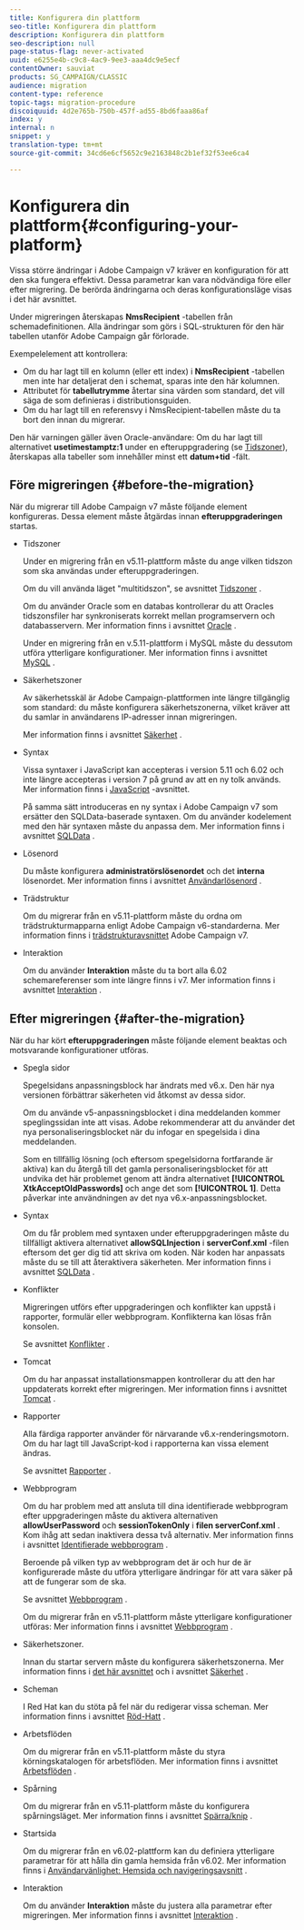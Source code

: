 ```yaml
---
title: Konfigurera din plattform
seo-title: Konfigurera din plattform
description: Konfigurera din plattform
seo-description: null
page-status-flag: never-activated
uuid: e6255e4b-c9c8-4ac9-9ee3-aaa4dc9e5ecf
contentOwner: sauviat
products: SG_CAMPAIGN/CLASSIC
audience: migration
content-type: reference
topic-tags: migration-procedure
discoiquuid: 4d2e765b-750b-457f-ad55-8bd6faaa86af
index: y
internal: n
snippet: y
translation-type: tm+mt
source-git-commit: 34cd6e6cf5652c9e2163848c2b1ef32f53ee6ca4

---
```



# Konfigurera din plattform{#configuring-your-platform}

Vissa större ändringar i Adobe Campaign v7 kräver en konfiguration för att den ska fungera effektivt. Dessa parametrar kan vara nödvändiga före eller efter migrering. De berörda ändringarna och deras konfigurationsläge visas i det här avsnittet.

Under migreringen återskapas **NmsRecipient** -tabellen från schemadefinitionen. Alla ändringar som görs i SQL-strukturen för den här tabellen utanför Adobe Campaign går förlorade.

Exempelelement att kontrollera:

* Om du har lagt till en kolumn (eller ett index) i **NmsRecipient** -tabellen men inte har detaljerat den i schemat, sparas inte den här kolumnen.
* Attributet för **tabellutrymme** återtar sina värden som standard, det vill säga de som definieras i distributionsguiden.
* Om du har lagt till en referensvy i NmsRecipient-tabellen måste du ta bort den innan du migrerar.

Den här varningen gäller även Oracle-användare: Om du har lagt till alternativet **usetimestamptz:1** under en efteruppgradering (se [Tidszoner](../../migration/using/general-configurations.md#time-zones)), återskapas alla tabeller som innehåller minst ett **datum+tid** -fält.

## Före migreringen {#before-the-migration}

När du migrerar till Adobe Campaign v7 måste följande element konfigureras. Dessa element måste åtgärdas innan **efteruppgraderingen** startas.

* Tidszoner

   Under en migrering från en v5.11-plattform måste du ange vilken tidszon som ska användas under efteruppgraderingen.

   Om du vill använda läget &quot;multitidszon&quot;, se avsnittet [Tidszoner](../../migration/using/general-configurations.md#time-zones) .

   Om du använder Oracle som en databas kontrollerar du att Oracles tidszonsfiler har synkroniserats korrekt mellan programservern och databasservern. Mer information finns i avsnittet [Oracle](../../migration/using/general-configurations.md#oracle) .

   Under en migrering från en v.5.11-plattform i MySQL måste du dessutom utföra ytterligare konfigurationer. Mer information finns i avsnittet [MySQL](../../migration/using/specific-configurations-in-v5-11.md#mysql) .

* Säkerhetszoner

   Av säkerhetsskäl är Adobe Campaign-plattformen inte längre tillgänglig som standard: du måste konfigurera säkerhetszonerna, vilket kräver att du samlar in användarens IP-adresser innan migreringen.

   Mer information finns i avsnittet [Säkerhet](../../migration/using/general-configurations.md#security) .

* Syntax

   Vissa syntaxer i JavaScript kan accepteras i version 5.11 och 6.02 och inte längre accepteras i version 7 på grund av att en ny tolk används. Mer information finns i [JavaScript](../../migration/using/general-configurations.md#javascript) -avsnittet.

   På samma sätt introduceras en ny syntax i Adobe Campaign v7 som ersätter den SQLData-baserade syntaxen. Om du använder kodelement med den här syntaxen måste du anpassa dem. Mer information finns i avsnittet [SQLData](../../migration/using/general-configurations.md#sqldata) .

* Lösenord

   Du måste konfigurera **administratörslösenordet** och det **interna** lösenordet. Mer information finns i avsnittet [Användarlösenord](../../migration/using/before-starting-migration.md#user-passwords) .

* Trädstruktur

   Om du migrerar från en v5.11-plattform måste du ordna om trädstrukturmapparna enligt Adobe Campaign v6-standarderna. Mer information finns i [trädstrukturavsnittet](../../migration/using/specific-configurations-in-v5-11.md#campaign-vseven-tree-structure) Adobe Campaign v7.

* Interaktion

   Om du använder **Interaktion** måste du ta bort alla 6.02 schemareferenser som inte längre finns i v7. Mer information finns i avsnittet [Interaktion](../../migration/using/general-configurations.md#interaction) .

## Efter migreringen {#after-the-migration}

När du har kört **efteruppgraderingen** måste följande element beaktas och motsvarande konfigurationer utföras.

* Spegla sidor

   Spegelsidans anpassningsblock har ändrats med v6.x. Den här nya versionen förbättrar säkerheten vid åtkomst av dessa sidor.

   Om du använde v5-anpassningsblocket i dina meddelanden kommer speglingssidan inte att visas. Adobe rekommenderar att du använder det nya personaliseringsblocket när du infogar en spegelsida i dina meddelanden.

   Som en tillfällig lösning (och eftersom spegelsidorna fortfarande är aktiva) kan du återgå till det gamla personaliseringsblocket för att undvika det här problemet genom att ändra alternativet **[!UICONTROL XtkAcceptOldPasswords]** och ange det som **[!UICONTROL 1]**. Detta påverkar inte användningen av det nya v6.x-anpassningsblocket.

* Syntax

   Om du får problem med syntaxen under efteruppgraderingen måste du tillfälligt aktivera alternativet **allowSQLInjection** i **serverConf.xml** -filen eftersom det ger dig tid att skriva om koden. När koden har anpassats måste du se till att återaktivera säkerheten. Mer information finns i avsnittet [SQLData](../../migration/using/general-configurations.md#sqldata) .

* Konflikter

   Migreringen utförs efter uppgraderingen och konflikter kan uppstå i rapporter, formulär eller webbprogram. Konflikterna kan lösas från konsolen.

   Se avsnittet [Konflikter](../../migration/using/general-configurations.md#conflicts) .

* Tomcat

   Om du har anpassat installationsmappen kontrollerar du att den har uppdaterats korrekt efter migreringen. Mer information finns i avsnittet [Tomcat](../../migration/using/general-configurations.md#tomcat) .

* Rapporter

   Alla färdiga rapporter använder för närvarande v6.x-renderingsmotorn. Om du har lagt till JavaScript-kod i rapporterna kan vissa element ändras.

   Se avsnittet [Rapporter](../../migration/using/general-configurations.md#reports) .

* Webbprogram

   Om du har problem med att ansluta till dina identifierade webbprogram efter uppgraderingen måste du aktivera alternativen **allowUserPassword** och **sessionTokenOnly** i **filen serverConf.xml** . Kom ihåg att sedan inaktivera dessa två alternativ. Mer information finns i avsnittet [Identifierade webbprogram](../../migration/using/general-configurations.md#identified-web-applications) .

   Beroende på vilken typ av webbprogram det är och hur de är konfigurerade måste du utföra ytterligare ändringar för att vara säker på att de fungerar som de ska.

   Se avsnittet [Webbprogram](../../migration/using/general-configurations.md#web-applications) .

   Om du migrerar från en v5.11-plattform måste ytterligare konfigurationer utföras: Mer information finns i avsnittet [Webbprogram](../../migration/using/specific-configurations-in-v5-11.md#web-applications) .

* Säkerhetszoner.

   Innan du startar servern måste du konfigurera säkerhetszonerna. Mer information finns i [det här avsnittet](../../installation/using/configuring-campaign-server.md#defining-security-zones) och i avsnittet [Säkerhet](../../migration/using/general-configurations.md#security) .

* Scheman

   I Red Hat kan du stöta på fel när du redigerar vissa scheman. Mer information finns i avsnittet [Röd-Hatt](../../migration/using/general-configurations.md#red-hat) .

* Arbetsflöden

   Om du migrerar från en v5.11-plattform måste du styra körningskatalogen för arbetsflöden. Mer information finns i avsnittet [Arbetsflöden](../../migration/using/specific-configurations-in-v5-11.md#workflows) .

* Spårning

   Om du migrerar från en v5.11-plattform måste du konfigurera spårningsläget. Mer information finns i avsnittet [Spärra/knip](../../migration/using/specific-configurations-in-v5-11.md#tracking) .

* Startsida

   Om du migrerar från en v6.02-plattform kan du definiera ytterligare parametrar för att hålla din gamla hemsida från v6.02. Mer information finns i [Användarvänlighet: Hemsida och navigeringsavsnitt](../../migration/using/specific-configurations-in-v6-02.md#user-friendliness--home-page-and-navigation) .

* Interaktion

   Om du använder **Interaktion** måste du justera alla parametrar efter migreringen. Mer information finns i avsnittet [Interaktion](../../migration/using/general-configurations.md#interaction) .

